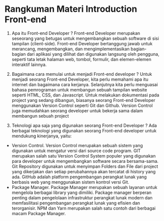 # Rangkuman Materi Introduction Front-end

1. Apa itu Front-end Developer ?
Front-end Developer merupakan seseorang yang betugas untuk mengembangkan sebuah software di sisi tampilan (client-side). Front-end Developer bertanggung jawab untuk merancang, mengembangkan, dan mengimplementasikan bagian-bagian dari aplikasi yang dilihat dan digunakan langsung oleh pengguna, seperti tata letak halaman web, tombol, formulir, dan elemen-elemen interaktif lainnya.

2. Bagaimana cara memulai untuk menjadi Front-end developer ?
Untuk menjadi seorang Front-end Developer, kita perlu memahami apa itu internet dan bagaimana cara kerjanya. Selanjutnya kita perlu menguasai bahasa pemrograman untuk membangun sebuah tampilan website seperti HTML, CSS, dan Javascript. Untuk melakukan dokumentasi pada project yang sedang dibangun, biasanya seorang Front-end Developer menggunakan Version Control seperti Git dan Github. Version Control juga memudahkan seorang developer untuk bekerja sama dalam membangun sebuah project

3. Teknologi apa saja yang digunakan seorang Front-end Developer ?
Ada berbagai teknologi yang digunakan seorang Front-end developer untuk mendukung kinerjanya, yaitu:

- Version Control. 
Version Control merupakan sebuah sistem yang digunakan untuk mengatur versi dari source code program. GIT merupakan salah satu Version Control System populer yang digunakan para developer untuk mengembangkan software secara bersama-sama. Git Repository digunakan untuk menyimpan Folders dan File dari project yang dikerjakan dan setiap perubahannya akan tercatat di history yang ada. GitHub adalah platform pengembangan perangkat lunak yang berbasis web yang menggunakan sistem kontrol versi Git.
- Package Manager. 
Package Manager merupakan sebuah layanan untuk mengelola berbagai library yang dimiliki. Package manager berperan penting dalam pengelolaan infrastruktur perangkat lunak modern dan memfasilitasi pengembangan perangkat lunak yang efisien dan terorganisir. NPM dan Yarn merupakan salah satu contoh dari berbagai macam Package Manager.

